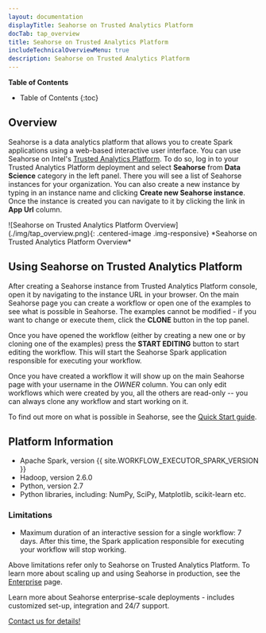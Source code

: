 ```yaml
---
layout: documentation
displayTitle: Seahorse on Trusted Analytics Platform
docTab: tap_overview
title: Seahorse on Trusted Analytics Platform
includeTechnicalOverviewMenu: true
description: Seahorse on Trusted Analytics Platform
---
```



**Table of Contents**

* Table of Contents
{:toc}

## Overview

Seahorse is a data analytics platform that allows you to create Spark applications using a web-based
interactive user interface. You can use Seahorse on Intel's
<a target="_blank" href="http://trustedanalytics.org/">Trusted Analytics Platform</a>. To do so,
log in to your Trusted Analytics Platform deployment and select **Seahorse** from **Data Science**
category in the left panel. There you will see a list of Seahorse instances for your organization.
You can also create a new instance by typing in an instance name and clicking
**Create new Seahorse instance**. Once the instance is created you can navigate to it by clicking
the link in **App Url** column.

<div class="centered-container" markdown="1">
  ![Seahorse on Trusted Analytics Platform Overview](./img/tap_overview.png){: .centered-image .img-responsive}
  *Seahorse on Trusted Analytics Platform Overview*
</div>

## Using Seahorse on Trusted Analytics Platform

After creating a Seahorse instance from Trusted Analytics Platform console, open it by navigating to
the instance URL in your browser. On the main Seahorse page you can create a workflow or open one of
the examples to see what is possible in Seahorse. The examples cannot be modified - if you want to
change or execute them, click the **CLONE** button in the top panel.

Once you have opened the workflow (either by creating a new one or by cloning one of the examples)
press the **START EDITING** button to start editing the workflow. This will start the Seahorse Spark
application responsible for executing your workflow.

Once you have created a workflow it will show up on the main Seahorse page with your username in the
*OWNER* column. You can only edit workflows which were created by you, all the others are
read-only -- you can always clone any workflow and start working on it.

To find out more on what is possible in Seahorse, see the [Quick Start guide](main.html).

## Platform Information

* Apache Spark, version {{ site.WORKFLOW_EXECUTOR_SPARK_VERSION }}
* Hadoop, version 2.6.0
* Python, version 2.7
* Python libraries, including: NumPy, SciPy, Matplotlib, scikit-learn etc.

### Limitations

* Maximum duration of an interactive session for a single workflow: 7 days.
  After this time, the Spark application responsible for executing your workflow will stop working.

Above limitations refer only to Seahorse on Trusted Analytics Platform.
To learn more about scaling up and using Seahorse in production,
see the <a href="https://seahorse.deepsense.io/enterprise.html">Enterprise</a> page.


<div class="contact-block">
	<div class="contact-info">
		<p>Learn more about Seahorse enterprise-scale deployments
		- includes customized set-up, integration and 24/7 support.</p>
	</div>
	<div class="contact-block-container">
		<div class="contact-block-button">
			<a target="_blank" href="http://deepsense.io/about-us/contact/#contact-form-anchor">
			Contact us for details!
			</a>
		</div>
	</div>
</div>
